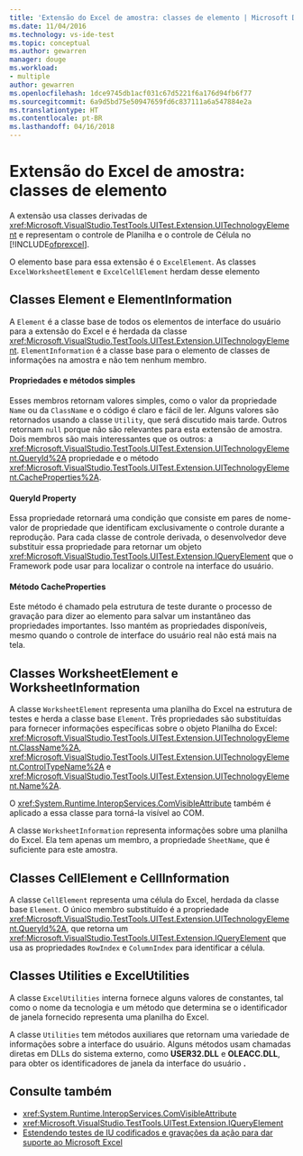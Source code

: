 ```yaml
---
title: 'Extensão do Excel de amostra: classes de elemento | Microsoft Docs'
ms.date: 11/04/2016
ms.technology: vs-ide-test
ms.topic: conceptual
ms.author: gewarren
manager: douge
ms.workload:
- multiple
author: gewarren
ms.openlocfilehash: 1dce9745db1acf031c67d5221f6a176d94fb6f77
ms.sourcegitcommit: 6a9d5bd75e50947659fd6c837111a6a547884e2a
ms.translationtype: HT
ms.contentlocale: pt-BR
ms.lasthandoff: 04/16/2018
---
```

# <a name="sample-excel-extension-element-classes"></a>Extensão do Excel de amostra: classes de elemento
A extensão usa classes derivadas de <xref:Microsoft.VisualStudio.TestTools.UITest.Extension.UITechnologyElement> e representam o controle de Planilha e o controle de Célula no [!INCLUDE[ofprexcel](../test/includes/ofprexcel_md.md)].

 O elemento base para essa extensão é o `ExcelElement`. As classes `ExcelWorksheetElement` e `ExcelCellElement` herdam desse elemento

## <a name="element-and-elementinformation-classes"></a>Classes Element e ElementInformation
 A `Element` é a classe base de todos os elementos de interface do usuário para a extensão do Excel e é herdada da classe <xref:Microsoft.VisualStudio.TestTools.UITest.Extension.UITechnologyElement>. `ElementInformation` é a classe base para o elemento de classes de informações na amostra e não tem nenhum membro.

#### <a name="simple-properties-and-methods"></a>Propriedades e métodos simples
 Esses membros retornam valores simples, como o valor da propriedade `Name` ou da `ClassName` e o código é claro e fácil de ler. Alguns valores são retornados usando a classe `Utility`, que será discutido mais tarde. Outros retornam `null` porque não são relevantes para esta extensão de amostra. Dois membros são mais interessantes que os outros: a <xref:Microsoft.VisualStudio.TestTools.UITest.Extension.UITechnologyElement.QueryId%2A> propriedade e o método <xref:Microsoft.VisualStudio.TestTools.UITest.Extension.UITechnologyElement.CacheProperties%2A>.

#### <a name="queryid-property"></a>QueryId Property
 Essa propriedade retornará uma condição que consiste em pares de nome-valor de propriedade que identificam exclusivamente o controle durante a reprodução. Para cada classe de controle derivada, o desenvolvedor deve substituir essa propriedade para retornar um objeto <xref:Microsoft.VisualStudio.TestTools.UITest.Extension.IQueryElement> que o Framework pode usar para localizar o controle na interface do usuário.

#### <a name="cacheproperties-method"></a>Método CacheProperties
 Este método é chamado pela estrutura de teste durante o processo de gravação para dizer ao elemento para salvar um instantâneo das propriedades importantes. Isso mantém as propriedades disponíveis, mesmo quando o controle de interface do usuário real não está mais na tela.

## <a name="worksheetelement-and-worksheetinformation-classes"></a>Classes WorksheetElement e WorksheetInformation
 A classe `WorksheetElement` representa uma planilha do Excel na estrutura de testes e herda a classe base `Element`. Três propriedades são substituídas para fornecer informações específicas sobre o objeto Planilha do Excel: <xref:Microsoft.VisualStudio.TestTools.UITest.Extension.UITechnologyElement.ClassName%2A>, <xref:Microsoft.VisualStudio.TestTools.UITest.Extension.UITechnologyElement.ControlTypeName%2A> e <xref:Microsoft.VisualStudio.TestTools.UITest.Extension.UITechnologyElement.Name%2A>.

 O <xref:System.Runtime.InteropServices.ComVisibleAttribute> também é aplicado a essa classe para torná-la visível ao COM.

 A classe `WorksheetInformation` representa informações sobre uma planilha do Excel. Ela tem apenas um membro, a propriedade `SheetName`, que é suficiente para este amostra.

## <a name="cellelement-and-cellinformation-classes"></a>Classes CellElement e CellInformation
 A classe `CellElement` representa uma célula do Excel, herdada da classe base `Element`. O único membro substituído é a propriedade <xref:Microsoft.VisualStudio.TestTools.UITest.Extension.UITechnologyElement.QueryId%2A>, que retorna um <xref:Microsoft.VisualStudio.TestTools.UITest.Extension.IQueryElement> que usa as propriedades `RowIndex` e `ColumnIndex` para identificar a célula.

## <a name="utilities-and-excelutilities-classes"></a>Classes Utilities e ExcelUtilities
 A classe `ExcelUtilities` interna fornece alguns valores de constantes, tal como o nome da tecnologia e um método que determina se o identificador de janela fornecido representa uma planilha do Excel.

 A classe `Utilities` tem métodos auxiliares que retornam uma variedade de informações sobre a interface do usuário. Alguns métodos usam chamadas diretas em DLLs do sistema externo, como **USER32.DLL** e **OLEACC.DLL**, para obter os identificadores de janela da interface do usuário **.**

## <a name="see-also"></a>Consulte também

- <xref:System.Runtime.InteropServices.ComVisibleAttribute>
- <xref:Microsoft.VisualStudio.TestTools.UITest.Extension.IQueryElement>
- [Estendendo testes de IU codificados e gravações da ação para dar suporte ao Microsoft Excel](../test/extending-coded-ui-tests-and-action-recordings-to-support-microsoft-excel.md)
